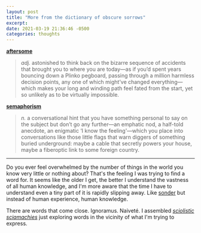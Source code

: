 ```yaml
---
layout: post
title: "More from the dictionary of obscure sorrows"
excerpt: 
date: 2021-03-19 21:36:46 -0500
categories: thoughts
---
```


**[aftersome](https://www.dictionaryofobscuresorrows.com/post/640050819017867264/aftersome)**

> _adj._ astonished to think back on the bizarre sequence of accidents that brought you to where you are today—as if you’d spent years bouncing down a Plinko pegboard, passing through a million harmless decision points, any one of which might’ve changed everything—which makes your long and winding path feel fated from the start, yet so unlikely as to be virtually impossible.

**[semaphorism](https://www.dictionaryofobscuresorrows.com/post/35393387025/semaphorism)**

> _n._ a conversational hint that you have something personal to say on the subject but don’t go any further—an emphatic nod, a half-told anecdote, an enigmatic ‘I know the feeling'—which you place into conversations like those little flags that warn diggers of something buried underground: maybe a cable that secretly powers your house, maybe a fiberoptic link to some foreign country.

---

Do you ever feel overwhelmed by the number of things in the world you know very little or nothing about? That's the feeling I was trying to find a word for. It seems like the older I get, the better I understand the vastness of all human knowledge, and I'm more aware that the time I have to understand even a tiny part of it is rapidly slipping away. Like [sonder](/2014/06/26/sonder/) but instead of human experience, human knowledge.

There are words that come close. Ignoramus. Naiveté. I assembled _[sciolistic](https://www.dictionary.com/browse/sciolism) [sciamachies](https://www.dictionary.com/browse/sciamachy)_ just exploring words in the vicinity of what I'm trying to express.